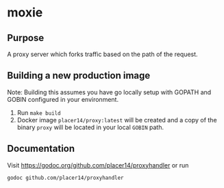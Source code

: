 # moxie

## Purpose

A proxy server which forks traffic based on the path of the request.

## Building a new production image

Note: Building this assumes you have go locally setup with GOPATH and
GOBIN configured in your environment.

1. Run `make build`
2. Docker image `placer14/proxy:latest` will be created and a copy of
   the binary `proxy` will be located in your local `GOBIN` path.

## Documentation

Visit https://godoc.org/github.com/placer14/proxyhandler or run

`godoc github.com/placer14/proxyhandler`


